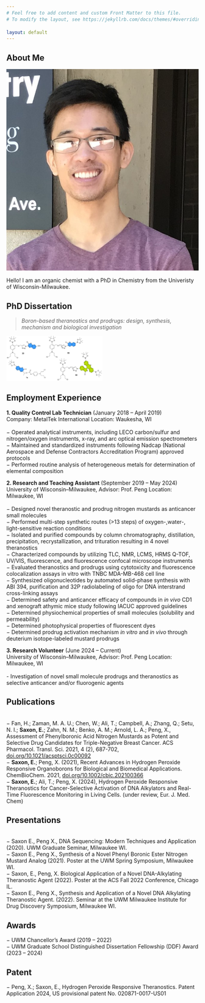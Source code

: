```yaml
---
# Feel free to add content and custom Front Matter to this file.
# To modify the layout, see https://jekyllrb.com/docs/themes/#overriding-theme-defaults

layout: default
---
```


## About Me

<img class="profile-picture" src="self-portrait2.JPG">

Hello! I am an organic chemist with a PhD in Chemistry from the Univeristy of Wisconsin-Milwaukee.

## PhD Dissertation

> *Boron-based theranostics and prodrugs: design, synthesis, mechanism and biological investigation*

<meta name="viewport" content="width=device-width, initial-scale=1">
<style>
.responsive {
  max-width: 50%;
  height: auto;
}
</style>

<img src="theranostic-compounds.png" alt="theranostics" class="responsive" class="center" width="400" height="333">

## Employment Experience

**1. Quality Control Lab Technician** (January 2018 – April 2019) <br>
    Company: MetalTek International         Location: Waukesha, WI
    <br>
    <br>− Operated analytical instruments, including LECO carbon/sulfur and nitrogen/oxygen instruments, x-ray, and arc optical emission spectrometers
    <br>− Maintained and standardized instruments following Nadcap (National Aerospace and Defense Contractors Accreditation Program) approved protocols
    <br>− Performed routine analysis of heterogeneous metals for determination of elemental composition

**2. Research and Teaching Assistant** (September 2019 – May 2024) <br>
University of Wisconsin–Milwaukee, Advisor: Prof. Peng Location: Milwaukee, WI<br>
<br>− Designed novel theranostic and prodrug nitrogen mustards as anticancer small
molecules
<br>− Performed multi-step synthetic routes (>13 steps) of oxygen-,water-, light-sensitive
reaction conditions
<br>− Isolated and purified compounds by column chromatography, distillation, precipitation,
recrystallization, and trituration resulting in 4 novel theranostics
<br>− Characterized compounds by utilizing TLC, NMR, LCMS, HRMS Q-TOF, UV/VIS,
fluorescence, and fluorescence confocal microscope instruments
<br>− Evaluated theranostics and prodrugs using cytotoxicity and fluorescence colocalization
assays in vitro with TNBC MDA-MB-468 cell line
<br>− Synthesized oligonucleotides by automated solid-phase synthesis with ABI 394,
purification and 32P radiolabeling of oligo for DNA interstrand cross-linking assays
<br>− Determined safety and anticancer efficacy of compounds in *in vivo* CD1 and xenograft
athymic mice study following IACUC approved guidelines
<br>− Determined physiochemical properties of small molecules (solubility and permeability)
<br>− Determined photophysical properties of fluorescent dyes
<br>− Determined prodrug activation mechanism *in vitro* and *in vivo* through deuterium
isotope-labeled mustard prodrugs
<br>

**3. Research Volunteer** (June 2024 – Current)<br>
University of Wisconsin–Milwaukee, Advisor: Prof. Peng Location: Milwaukee, WI<br>
<br>- Investigation of novel small molecule prodrugs and theranostics as selective anticancer and/or fluorogenic agents

## Publications
<br>− Fan, H.; Zaman, M. A. U.; Chen, W.; Ali, T.; Campbell, A.; Zhang, Q.; Setu, N. I.; **Saxon,
E.**; Zahn, N. M.; Benko, A. M.; Arnold, L. A.; Peng, X., Assessment of Phenylboronic Acid
Nitrogen Mustards as Potent and Selective Drug Candidates for Triple-Negative Breast
Cancer. ACS Pharmacol. Transl. Sci. 2021, 4 (2), 687-702, [doi.org/10.1021/acsptsci.0c00092](https://pubs.acs.org/doi/10.1021/acsptsci.0c00092)
<br>− **Saxon, E.**; Peng, X. (2021), Recent Advances in Hydrogen Peroxide Responsive
Organoborons for Biological and Biomedical Applications. ChemBioChem. 2021,
[doi.org/10.1002/cbic.202100366](https://doi.org/10.1002/cbic.202100366)
<br>− **Saxon, E.**; Ali, T.; Peng, X. (2024), Hydrogen Peroxide Responsive Theranostics for
Cancer-Selective Activation of DNA Alkylators and Real-Time Fluorescence Monitoring in
Living Cells. (under review, Eur. J. Med. Chem)


## Presentations
<br>− Saxon E., Peng X., DNA Sequencing: Modern Techniques and Application (2020). UWM Graduate Seminar, Milwaukee WI.
<br>− Saxon E., Peng X., Synthesis of a Novel Phenyl Boronic Ester Nitrogen Mustard Analog (2021). Poster at the UWM Spring Symposium, Milwaukee WI.
<br>− Saxon, E., Peng, X. Biological Application of a Novel DNA-Alkylating Theranostic Agent (2022). Poster at the ACS Fall 2022 Conference, Chicago IL.
<br>− Saxon E., Peng X., Synthesis and Application of a Novel DNA Alkylating Theranostic Agent. (2022). Seminar at the UWM Milwaukee Institute for Drug Discovery Symposium, Milwaukee WI.

## Awards<br>
− UWM Chancellor’s Award (2019 – 2022)
<br>− UWM Graduate School Distinguished Dissertation Fellowship (DDF) Award (2023 – 2024)

## Patent<br>
− Peng, X.; Saxon, E., Hydrogen Peroxide Responsive Theranostics. Patent Application 2024, US provisional patent No. 020871-0017-US01

